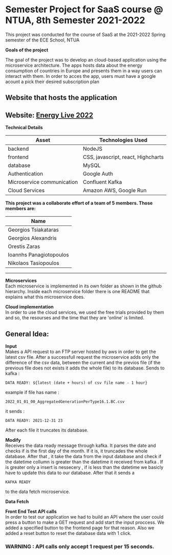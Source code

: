 # **Semester Project for SaaS course @ NTUA, 8th Semester 2021-2022**

This project was conducted for the course of SaaS at the 2021-2022 Spring semester of the ECE School, NTUA

**Goals of the project**

The goal of the project was to develop an cloud-based application using the microservice architecture. The apps hosts data about the energy consumption of countries in Europe and presents them in a way users can interact with them.
In order to acces the app, users must have a google acount a pick their desired subscription plan

## **Website that hosts the application** 

## Website: [Energy Live 2022](https://master.d1eqcvae5rwrd.amplifyapp.com/) 



**Technical Details**

| Asset                       | Technologies Used |
|-----------------------------| ----------- |
| backend                     | NodeJS |
| frontend                    | CSS, javascript, react, Highcharts |
| database                    | MySQL |
| Authentication              | Google Auth |
| Microservice communication  |Confluent Kafka|
| Cloud Services              |Amazon AWS, Google Run|


**This project was a collaborate effort of a team of 5 members. Those members are:**

| Name|
| ----- |
| Georgios Tsiakataras|
| Georgios Alexandris|
| Orestis Zaras|
| Ioannhs Panagiotopoulos|
| Nikolaos Tasiopoulos|

---
**Microservices** <br>
Each microservice is implemented in its own folder as shown in the github hierarchy. Inside each microservice folder there is one README that explains what this microservice does.

**Cloud implementation** <br>
In order to use the cloud services, we used the free trials provided by them and so, the resourses and the time that they are 'online' is limited.

## General Idea:

**Input** <br>
Makes a API request to an FTP server hosted by aws in order to get the latest csv file. After a successfull request the microservice adds only the difference of the csv data, between the current and the previos file (if the previous file does not exists it adds the whole file) to its database. Sends to kafka : 
``` 
DATA READY: ${latest (date + hours) of csv file name - 1 hour} 
```
example if file has name :
```
2022_01_01_00_AggregatedGenerationPerType16.1.BC.csv
```
it sends :
``` 
DATA READY: 2021-12-31 23 
```
After each file it truncates its database.

**Modify**<br>
Receives the data ready message through kafka. It parses the date and checks if is the first day of the month. If it is, it truncades the whole database.
After that , it take the data from the input database and check if the datetime collumn is greater than the datetime it received from kafka .
If is greater only a insert is nessecery , if is less than the datetime we basicly have to update this data to our database. After that it sends a 
```
KAFKA READY 
```
to the data fetch microservice.

**Data Fetch** <br>


**Front End Test API calls** <br>
In order to test our application we had to build an API where the user could press a button to make a GET request and add start the input proccess.
We added a specified button to the frontend page for that reason.
Also we added a reset button to reset the database data with 1 click.
### WARNING : API calls only accept 1 request per 15 seconds.


